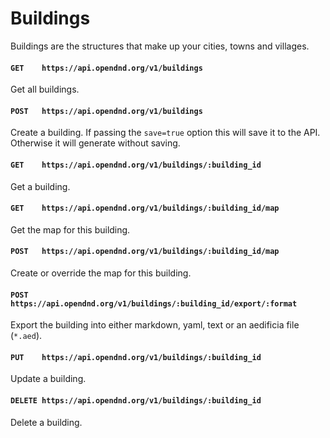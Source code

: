 # Buildings
Buildings are the structures that make up your cities, towns and villages.

#### `GET    https://api.opendnd.org/v1/buildings`
Get all buildings.

#### `POST   https://api.opendnd.org/v1/buildings`
Create a building. If passing the `save=true` option this will save it to the API. Otherwise it will generate without saving.

#### `GET    https://api.opendnd.org/v1/buildings/:building_id`
Get a building.

#### `GET    https://api.opendnd.org/v1/buildings/:building_id/map`
Get the map for this building.

#### `POST   https://api.opendnd.org/v1/buildings/:building_id/map`
Create or override the map for this building.

#### `POST   https://api.opendnd.org/v1/buildings/:building_id/export/:format`
Export the building into either markdown, yaml, text or an aedificia file (`*.aed`).

#### `PUT    https://api.opendnd.org/v1/buildings/:building_id`
Update a building.

#### `DELETE https://api.opendnd.org/v1/buildings/:building_id`
Delete a building.